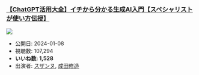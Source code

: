 ### [【ChatGPT活用大全】イチから分かる生成AI入門【スペシャリストが使い方伝授】](https://www.youtube.com/watch?v=9_R9seBxytw)
[![](https://img.youtube.com/vi/9_R9seBxytw/sddefault.jpg)](https://www.youtube.com/watch?v=9_R9seBxytw)
-   公開日: 2024-01-08
-   視聴数: 107,294
-   **いいね数: 1,528**
-   出演者: [スザンヌ](/rehacq_fan/people/スザンヌ "wikilink"), [成田修造](/rehacq_fan/people/成田修造 "wikilink")
